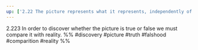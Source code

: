 ```yaml
---
up: ['2.22 The picture represents what it represents, independently of its truth or falsehood, through the form of representation.']
---
```

2.223 In order to discover whether the picture is true or false we must compare it with reality.
%%
#discovery #picture #truth #falshood #comparition #reality %%